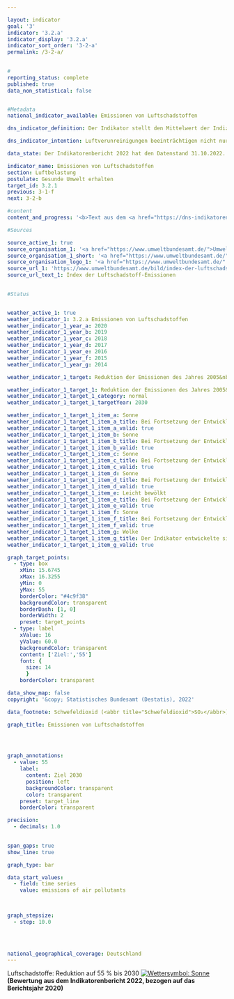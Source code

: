 ```yaml
---

layout: indicator    
goal: '3'    
indicator: '3.2.a'    
indicator_display: '3.2.a'    
indicator_sort_order: '3-2-a'    
permalink: /3-2-a/    
    

#
reporting_status: complete    
published: true    
data_non_statistical: false    


#Metadata    
national_indicator_available: Emissionen von Luftschadstoffen    

dns_indicator_definition: Der Indikator stellt den Mittelwert der Indizes der nationalen Emissionen der fünf Luftschadstoffe Schwefeldioxid (<abbr title="Schwefeldioxid">SO₂</abbr>), Stickstoffoxid (<abbr title="Stickstoffoxid">NOₓ</abbr>), Ammoniak (<abbr title="Ammoniak">NH₃</abbr>), flüchtige organische Verbindungen (<abbr title="Flüchtige organische Verbindungen (non-methane volatile organic compounds)">NMVOC</abbr>) und Feinstaub (<abbr title="Feinstaub (Durchmesser kleiner 2,5&nbsp;Mikrometer)">PM₂,₅</abbr>) dar.    

dns_indicator_intention: Luftverunreinigungen beeinträchtigen nicht nur die Gesundheit der Menschen, sondern auch Ökosysteme und Artenvielfalt. Die Emissionen von Luftschadstoffen sollen daher bis zum Jahr 2030&nbsp;um 45&nbsp;% gegenüber dem Jahr 2005&nbsp;sinken. Um die Entwicklung sowohl gesundheitlicher als auch ökosystemischer Belastungen abbilden zu können, wurden die in Deutschland freigesetzten Emissionen von <abbr title="Schwefeldioxid">SO₂</abbr>, <abbr title="Stickstoffoxid">NOₓ</abbr>, <abbr title="Ammoniak">NH₃</abbr>, <abbr title="Flüchtige organische Verbindungen (non-methane volatile organic compounds)">NMVOC</abbr> und <abbr title="Feinstaub (Durchmesser kleiner 2,5&nbsp;Mikrometer)">PM₂,₅</abbr> zu einem Indikator zusammengefasst.    

data_state: Der Indikatorenbericht 2022 hat den Datenstand 31.10.2022. Die Daten auf dieser Plattform werden regelmäßig aktualisiert, sodass online aktuellere Daten verfügbar sein können als im <a href="https://dns-indikatoren.de/assets/publications/reports/de/2022.pdf">Indikatorenbericht 2022</a> veröffentlicht.    

indicator_name: Emissionen von Luftschadstoffen    
section: Luftbelastung    
postulate: Gesunde Umwelt erhalten    
target_id: 3.2.1    
previous: 3-1-f    
next: 3-2-b    

#content     
content_and_progress: '<b>Text aus dem <a href="https://dns-indikatoren.de/assets/publications/reports/de/2022.pdf">Indikatorenbericht 2022&nbsp;</a></b><br><br>Deutschland hat sich gegenüber der Europäischen Union verpflichtet, den Ausstoß der einzelnen Luftschadstoffe bis 2030&nbsp;wie folgt zu reduzieren: Schwefeldioxid um 58&nbsp;%, Stickstoffoxid um 65&nbsp;%, Ammoniak um 29&nbsp;%, flüchtige organische Verbindungen um 28&nbsp;% und Feinstaub um 43&nbsp;%. Darauf basierend wurde vom Umweltbundesamt als Zielwert ein ungewichtetes, arithmetisches Mittel der einzelnen Reduktionen der genannten Luftschadstoffe errechnet. Die Veränderungsraten der einzelnen Luftschadstoffe werden gleichwertig miteinander verrechnet. Das bedeutet, dass unabhängig von den separaten Reduktionszielen steigende Emissionen einzelner Schadstoffe bei diesem Indikator durch stärkere Eindämmung der Emissionen anderer Schadstoffe kompensiert werden können.<br><br>Die Daten werden jährlich vom Umweltbundesamt mittels verschiedener Quellen berechnet. Sie dienen als Basis für die Berichtspflicht nach der Genfer Luftreinhaltekonvention (<abbr title="Genfer Luftreinhaltekonvention (Convention on Long-Range Transboundary Air Pollution)">CLRTAP</abbr>) und der <abbr title="Richtlinie über nationale Emissionshöchstmengen für bestimmte Luftschadstoffe (National Emission Ceilings Directive)">NEC</abbr>-Richtlinie. Im Rahmen der Umweltökonomischen Gesamtrechnungen des Statistischen Bundesamtes werden die Daten weiter aufbereitet. So werden die Emissionen unter anderem nach verschiedenen Produktionsbereichen und privaten Haushalten ausgewiesen.<br><br>Die Emissionen von Luftschadstoffen insgesamt gingen bis zum Jahr 2018&nbsp;um 24,7&nbsp;% im Vergleich zu 2005&nbsp;zurück. Damit bewegte sich der Indikator in die angestrebte Richtung und würde bei gleichbleibender Entwicklung das Ziel für 2030&nbsp;erreichen. Der Ausstoß der einzelnen Schadstoffe veränderte sich im Zeitraum 2005&nbsp;bis 2018&nbsp;jedoch in unterschiedlichem Maße.<br><br>Die Emissionen von flüchtigen organischen Verbindungen (<abbr title="Flüchtige organische Verbindungen (non-methane volatile organic compounds)">NMVOC</abbr>), welche vornehmlich beim industriellen Gebrauch von Lösungsmitteln entstehen, konnten im angegebenen Zeitraum mit 24,6&nbsp;% deutlich reduziert werden. Damit kann die angestrebte Reduktion um 28&nbsp;% bis 2030&nbsp;erreicht werden.<br><br>Im angegebenen Zeitraum verringerten sich die Emissionen von Feinstaub (<abbr title="Feinstaub (Durchmesser kleiner 2,5&nbsp;Mikrometer)">PM₂,₅</abbr>) um 31,5&nbsp;%. Bei Fortsetzung der durchschnittlichen jährlichen Entwicklung würde das angestrebte Reduktionsziel ebenfalls erreicht werden. Der größte Teil der Feinstaub-Emissionen entfiel 2018&nbsp;auf die Industrie mit 29,3&nbsp;%. 24,1&nbsp;% stammten von Haushalten und Kleinverbrauchern und entstanden insbesondere bei der Wärmeerzeugung. Auf den Verkehr entfielen 25,5&nbsp;% der Feinstaubemissionen und damit 10,6&nbsp;Prozentpunkte weniger als 2005.<br><br>Die Emissionen von Stickstoffoxiden (<abbr title="Stickstoffoxid">NOₓ</abbr>) verringerten sich bis 2018, verglichen mit 2005, um 27,0&nbsp;% und damit in die angestrebte Richtung. Die durchschnittliche Reduktion der letzten Jahre würde jedoch nicht reichen, um das gesetzte Ziel zu erreichen. Der Hauptanteil an Stickstoffoxiden wurde 2018&nbsp;vor allem im Verkehr und in der Energiewirtschaft emittiert.<br><br>Die Emissionen von Schwefeldioxid (<abbr title="Schwefeldioxid">SO₂</abbr>), welche hauptsächlich in der Energiewirtschaft entstehen, sind im betrachteten Zeitraum um 39,5&nbsp;% gesunken. Diese Emissionen entwickelten sich in die angestrebte Richtung. Die durchschnittliche Reduktion der letzten Jahre würde genügen, um das gesetzte Ziel zu erreichen.<br><br>Die Emissionen von Ammoniak (<abbr title="Ammoniak">NH₃</abbr>) sanken im Zeitraum von 2005&nbsp;bis 2018&nbsp;um 0,8&nbsp;% und verharren auf gleichbleibend hohem Niveau. Die Stagnation ist hauptsächlich auf die Ausbringung von Gärresten aus der Vergärung von Energiepflanzen zurückzuführen. Nach Berechnungen des Umweltbundesamtes stammten 95,3&nbsp;% aller inländischen Ammoniakemissionen im Jahr 2018&nbsp;aus der landwirtschaftlichen Produktion, insbesondere der Tierhaltung.'    

#Sources    

source_active_1: true
source_organisation_1: '<a href="https://www.umweltbundesamt.de/">Umweltbundesamt</a>'
source_organisation_1_short: '<a href="https://www.umweltbundesamt.de/" target="_blank">Umweltbundesamt</a>'
source_organisation_logo_1: '<a href="https://www.umweltbundesamt.de/" target="_blank"><img src="https://dnsUpgradeEnvironment.github.io/dns-indicators/public/OrgImgDe/uba.png" alt="Umweltbundesamt" title=" Klicken Sie hier um zur Homepage der Organisation Umweltbundesamt zu gelangen." style="height:60px; width:148px; border: transparent"/></a>'
source_url_1: 'https://www.umweltbundesamt.de/bild/index-der-luftschadstoff-emissionen'
source_url_text_1: Index der Luftschadstoff-Emissionen
    

#Status    


weather_active_1: true
weather_indicator_1: 3.2.a Emissionen von Luftschadstoffen
weather_indicator_1_year_a: 2020
weather_indicator_1_year_b: 2019
weather_indicator_1_year_c: 2018
weather_indicator_1_year_d: 2017
weather_indicator_1_year_e: 2016
weather_indicator_1_year_f: 2015
weather_indicator_1_year_g: 2014

weather_indicator_1_target: Reduktion der Emissionen des Jahres 2005&nbsp;auf 55&nbsp;% (ungewichtetes Mittel der fünf Schadstoffe) bis 2030

weather_indicator_1_target_1: Reduktion der Emissionen des Jahres 2005&nbsp;auf 55&nbsp;% (ungewichtetes Mittel der fünf Schadstoffe) bis 2030
weather_indicator_1_target_1_category: normal
weather_indicator_1_target_1_targetYear: 2030

weather_indicator_1_target_1_item_a: Sonne
weather_indicator_1_target_1_item_a_title: Bei Fortsetzung der Entwicklung aus 2020 wäre der Zielwert erreicht oder um weniger als 5&nbsp;% der Differenz zwischen Zielwert und dem damaligen Wert verfehlt worden.
weather_indicator_1_target_1_item_a_valid: true
weather_indicator_1_target_1_item_b: Sonne
weather_indicator_1_target_1_item_b_title: Bei Fortsetzung der Entwicklung aus 2019 wäre der Zielwert erreicht oder um weniger als 5&nbsp;% der Differenz zwischen Zielwert und dem damaligen Wert verfehlt worden.
weather_indicator_1_target_1_item_b_valid: true
weather_indicator_1_target_1_item_c: Sonne
weather_indicator_1_target_1_item_c_title: Bei Fortsetzung der Entwicklung aus 2018 wäre der Zielwert erreicht oder um weniger als 5&nbsp;% der Differenz zwischen Zielwert und dem damaligen Wert verfehlt worden.
weather_indicator_1_target_1_item_c_valid: true
weather_indicator_1_target_1_item_d: Sonne
weather_indicator_1_target_1_item_d_title: Bei Fortsetzung der Entwicklung aus 2017 wäre der Zielwert erreicht oder um weniger als 5&nbsp;% der Differenz zwischen Zielwert und dem damaligen Wert verfehlt worden.
weather_indicator_1_target_1_item_d_valid: true
weather_indicator_1_target_1_item_e: Leicht bewölkt
weather_indicator_1_target_1_item_e_title: Bei Fortsetzung der Entwicklung von 2016 wäre das Ziel um mindestens 5&nbsp;%, aber maximal um 20&nbsp;% der Differenz zwischen Zielwert und dem damaligen Wert verfehlt worden.
weather_indicator_1_target_1_item_e_valid: true
weather_indicator_1_target_1_item_f: Sonne
weather_indicator_1_target_1_item_f_title: Bei Fortsetzung der Entwicklung aus 2015 wäre der Zielwert erreicht oder um weniger als 5&nbsp;% der Differenz zwischen Zielwert und dem damaligen Wert verfehlt worden.
weather_indicator_1_target_1_item_f_valid: true
weather_indicator_1_target_1_item_g: Wolke
weather_indicator_1_target_1_item_g_title: Der Indikator entwickelte sich in 2014 zwar in die gewünschte Richtung auf das Ziel zu, bei Fortsetzung der Entwicklung wäre das Ziel im Zieljahr aber um mehr als 20 % der Differenz zwischen Zielwert und dem damaligen Wert verfehlt worden.
weather_indicator_1_target_1_item_g_valid: true    

graph_target_points:
  - type: box
    xMin: 15.6745
    xMax: 16.3255
    yMin: 0
    yMax: 55
    borderColor: "#4c9f38"
    backgroundColor: transparent
    borderDash: [1, 0]
    borderWidth: 2
    preset: target_points
  - type: label
    xValue: 16
    yValue: 60.0
    backgroundColor: transparent
    content: ['Ziel:','55']
    font: {
      size: 14
      }
    borderColor: transparent    

data_show_map: false    
copyright: '&copy; Statistisches Bundesamt (Destatis), 2022'    

data_footnote: Schwefeldioxid (<abbr title="Schwefeldioxid">SO₂</abbr>), Stickstoffoxide (<abbr title="Stickstoffoxid">NOₓ</abbr>), Ammoniak (<abbr title="Ammoniak">NH₃</abbr>), flüchtige organische Verbindungen (<abbr title="Flüchtige organische Verbindungen (non-methane volatile organic compounds)">NMVOC</abbr>) und Feinstaub (<abbr title="Feinstaub (Durchmesser kleiner 2,5&nbsp;Mikrometer)">PM₂,₅</abbr>), gemittelter Index der Messzahlen.    

graph_title: Emissionen von Luftschadstoffen    

    


graph_annotations:
  - value: 55
    label:
      content: Ziel 2030
      position: left
      backgroundColor: transparent
      color: transparent
    preset: target_line
    borderColor: transparent    

precision: 
  - decimals: 1.0
        

span_gaps: true    
show_line: true    

graph_type: bar    

data_start_values: 
  - field: time series
    value: emissions of air pollutants    

    

graph_stepsize: 
  - step: 10.0
        

            

national_geographical_coverage: Deutschland    
---
```



<div>
  <div class="my-header">
    <label class="default">Luftschadstoffe: Reduktion auf 55&nbsp;% bis 2030
      <a href="https://dnsUpgradeEnvironment.github.io/dns-indicators/status"><img src="https://g205sdgs.github.io/sdg-indicators/public/Wettersymbole/Sonne.png" title="Bei Fortsetzung der Entwicklung aus 2020 wäre der Zielwert erreicht oder um weniger als 5&nbsp;% der Differenz zwischen Zielwert und dem damaligen Wert verfehlt worden." alt="Wettersymbol: Sonne"/>
      </a>
    </label>
  </div>
</div>
<div class="my-header-note">
  <label class="default"><b>(Bewertung aus dem Indikatorenbericht 2022, bezogen auf das Berichtsjahr 2020)
  </b></label>
</div>